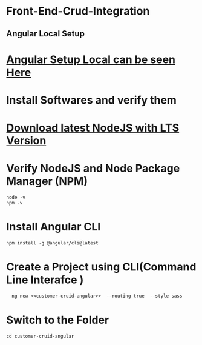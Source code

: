 # Front-End-Crud-Integration

## Angular Local Setup
 # [Angular Setup Local can be seen Here](https://angular.io/guide/setup-local)  
 # Install Softwares and verify them 
   # [Download latest NodeJS with LTS Version](https://nodejs.org/en/download/)
   # Verify NodeJS and Node Package Manager (NPM)
   ``` 
   node -v  
   npm -v
   ```
   # Install Angular CLI
   ```
   npm install -g @angular/cli@latest
   ```
   # Create a Project using CLI(Command Line Interafce )
   ```
     ng new <<customer-cruid-angular>>  --routing true  --style sass
   ```
   # Switch to the Folder
   ```
   cd customer-cruid-angular
   ```